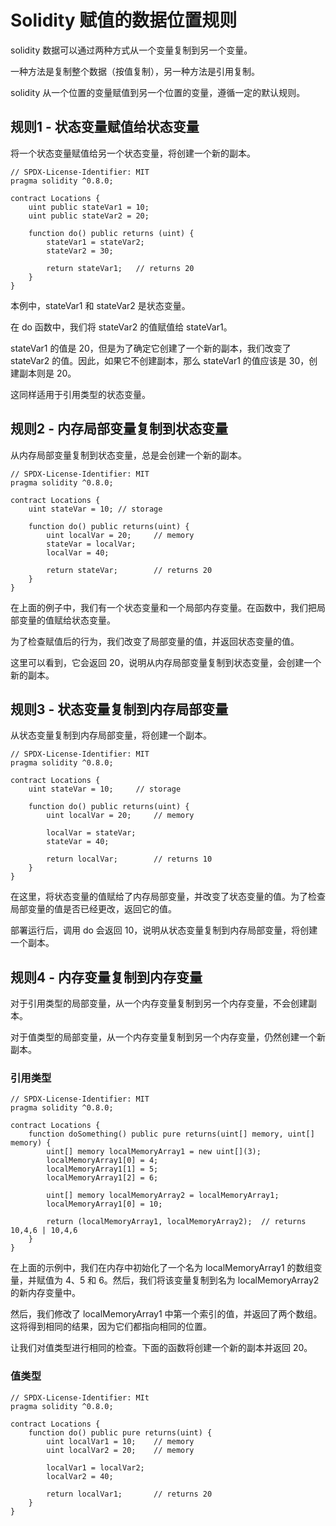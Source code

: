 # Solidity 赋值的数据位置规则

solidity 数据可以通过两种方式从一个变量复制到另一个变量。

一种方法是复制整个数据（按值复制），另一种方法是引用复制。

solidity 从一个位置的变量赋值到另一个位置的变量，遵循一定的默认规则。

## 规则1 - 状态变量赋值给状态变量

将一个状态变量赋值给另一个状态变量，将创建一个新的副本。

```solidity
// SPDX-License-Identifier: MIT
pragma solidity ^0.8.0;

contract Locations {
    uint public stateVar1 = 10;
    uint public stateVar2 = 20;

    function do() public returns (uint) {
        stateVar1 = stateVar2;
        stateVar2 = 30;

        return stateVar1;   // returns 20
    }
}
```

本例中，stateVar1 和 stateVar2 是状态变量。

在 do 函数中，我们将 stateVar2 的值赋值给 stateVar1。

stateVar1 的值是 20，但是为了确定它创建了一个新的副本，我们改变了 stateVar2 的值。因此，如果它不创建副本，那么 stateVar1 的值应该是 30，创建副本则是 20。

这同样适用于引用类型的状态变量。

## 规则2 - 内存局部变量复制到状态变量

从内存局部变量复制到状态变量，总是会创建一个新的副本。

```solidity
// SPDX-License-Identifier: MIT
pragma solidity ^0.8.0;

contract Locations {
    uint stateVar = 10; // storage

    function do() public returns(uint) {
        uint localVar = 20;     // memory 
        stateVar = localVar;
        localVar = 40;

        return stateVar;        // returns 20
    }
}
```

在上面的例子中，我们有一个状态变量和一个局部内存变量。在函数中，我们把局部变量的值赋给状态变量。

为了检查赋值后的行为，我们改变了局部变量的值，并返回状态变量的值。

这里可以看到，它会返回 20，说明从内存局部变量复制到状态变量，会创建一个新的副本。

## 规则3 - 状态变量复制到内存局部变量

从状态变量复制到内存局部变量，将创建一个副本。

```solidity
// SPDX-License-Identifier: MIT
pragma solidity ^0.8.0;

contract Locations {
    uint stateVar = 10;     // storage

    function do() public returns(uint) {
        uint localVar = 20;     // memory

        localVar = stateVar;
        stateVar = 40;

        return localVar;        // returns 10
    }
}
```

在这里，将状态变量的值赋给了内存局部变量，并改变了状态变量的值。为了检查局部变量的值是否已经更改，返回它的值。

部署运行后，调用 do 会返回 10，说明从状态变量复制到内存局部变量，将创建一个副本。

## 规则4 - 内存变量复制到内存变量

对于引用类型的局部变量，从一个内存变量复制到另一个内存变量，不会创建副本。

对于值类型的局部变量，从一个内存变量复制到另一个内存变量，仍然创建一个新副本。

### 引用类型

```solidity
// SPDX-License-Identifier: MIT
pragma solidity ^0.8.0;

contract Locations {
    function doSomething() public pure returns(uint[] memory, uint[] memory) {
        uint[] memory localMemoryArray1 = new uint[](3);
        localMemoryArray1[0] = 4;
        localMemoryArray1[1] = 5;
        localMemoryArray1[2] = 6;

        uint[] memory localMemoryArray2 = localMemoryArray1;
        localMemoryArray1[0] = 10;

        return (localMemoryArray1, localMemoryArray2);  // returns 10,4,6 | 10,4,6
    }
}
```

在上面的示例中，我们在内存中初始化了一个名为 localMemoryArray1 的数组变量，并赋值为 4、5 和 6。然后，我们将该变量复制到名为 localMemoryArray2 的新内存变量中。

然后，我们修改了 localMemoryArray1 中第一个索引的值，并返回了两个数组。这将得到相同的结果，因为它们都指向相同的位置。

让我们对值类型进行相同的检查。下面的函数将创建一个新的副本并返回 20。

### 值类型

```solidity
// SPDX-License-Identifier: MIt
pragma solidity ^0.8.0;

contract Locations {
    function do() public pure returns(uint) {
        uint localVar1 = 10;    // memory
        uint localVar2 = 20;    // memory

        localVar1 = localVar2;
        localVar2 = 40;

        return localVar1;       // returns 20
    }
}
```
